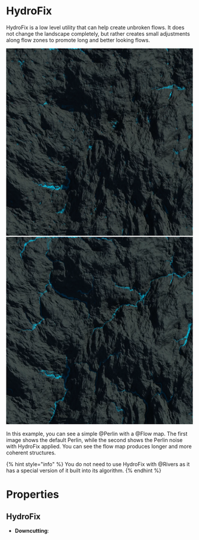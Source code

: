 # HydroFix



HydroFix is a low level utility that can help create unbroken flows. It does not change the landscape completely, but rather creates small adjustments along flow zones to promote long and better looking flows.

![](/images/ref/hydrofix-before.webp)
![](/images/ref/hydrofix-after.webp)

In this example, you can see a simple @Perlin with a @Flow map. The first image shows the default Perlin, while the second shows the Perlin noise with HydroFix applied. You can see the flow map produces longer and more coherent structures.


{% hint style="info" %}
You do not need to use HydroFix with @Rivers as it has a special version of it built into its algorithm.
{% endhint %}



# Properties


## HydroFix

- **Downcutting**: 



